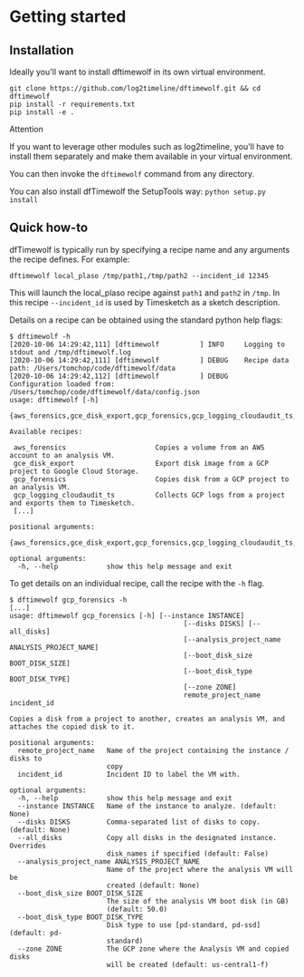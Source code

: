 # Getting started

## Installation

Ideally you'll want to install dftimewolf in its own virtual environment.

```code
git clone https://github.com/log2timeline/dftimewolf.git && cd dftimewolf
pip install -r requirements.txt
pip install -e .
```

<div class="admonition note">
  <p class="first admonition-title">Attention</p>
  <p class="last">If you want to leverage other modules such as log2timeline, you'll have
  to install them separately and make them available in your virtual environment.</p>
</div>

You can then invoke the `dftimewolf` command from any directory.

You can also install dfTimewolf the SetupTools way: `python setup.py install`

## Quick how-to

dfTimewolf is typically run by specifying a recipe name and any arguments the
recipe defines. For example:

```code
dftimewolf local_plaso /tmp/path1,/tmp/path2 --incident_id 12345
```

This will launch the local_plaso recipe against `path1` and `path2` in `/tmp`.
In this recipe `--incident_id` is used by Timesketch as a sketch description.

Details on a recipe can be obtained using the standard python help flags:

```code
$ dftimewolf -h
[2020-10-06 14:29:42,111] [dftimewolf          ] INFO     Logging to stdout and /tmp/dftimewolf.log
[2020-10-06 14:29:42,111] [dftimewolf          ] DEBUG    Recipe data path: /Users/tomchop/code/dftimewolf/data
[2020-10-06 14:29:42,112] [dftimewolf          ] DEBUG    Configuration loaded from: /Users/tomchop/code/dftimewolf/data/config.json
usage: dftimewolf [-h]
                             {aws_forensics,gce_disk_export,gcp_forensics,gcp_logging_cloudaudit_ts,gcp_logging_cloudsql_ts,...}

Available recipes:

 aws_forensics                      Copies a volume from an AWS account to an analysis VM.
 gce_disk_export                    Export disk image from a GCP project to Google Cloud Storage.
 gcp_forensics                      Copies disk from a GCP project to an analysis VM.
 gcp_logging_cloudaudit_ts          Collects GCP logs from a project and exports them to Timesketch.
 [...]

positional arguments:
  {aws_forensics,gce_disk_export,gcp_forensics,gcp_logging_cloudaudit_ts,...}

optional arguments:
  -h, --help            show this help message and exit
```

To get details on an individual recipe, call the recipe with the `-h` flag.

```code
$ dftimewolf gcp_forensics -h
[...]
usage: dftimewolf gcp_forensics [-h] [--instance INSTANCE]
                                           [--disks DISKS] [--all_disks]
                                           [--analysis_project_name ANALYSIS_PROJECT_NAME]
                                           [--boot_disk_size BOOT_DISK_SIZE]
                                           [--boot_disk_type BOOT_DISK_TYPE]
                                           [--zone ZONE]
                                           remote_project_name incident_id

Copies a disk from a project to another, creates an analysis VM, and attaches the copied disk to it.

positional arguments:
  remote_project_name   Name of the project containing the instance / disks to
                        copy
  incident_id           Incident ID to label the VM with.

optional arguments:
  -h, --help            show this help message and exit
  --instance INSTANCE   Name of the instance to analyze. (default: None)
  --disks DISKS         Comma-separated list of disks to copy. (default: None)
  --all_disks           Copy all disks in the designated instance. Overrides
                        disk_names if specified (default: False)
  --analysis_project_name ANALYSIS_PROJECT_NAME
                        Name of the project where the analysis VM will be
                        created (default: None)
  --boot_disk_size BOOT_DISK_SIZE
                        The size of the analysis VM boot disk (in GB)
                        (default: 50.0)
  --boot_disk_type BOOT_DISK_TYPE
                        Disk type to use [pd-standard, pd-ssd] (default: pd-
                        standard)
  --zone ZONE           The GCP zone where the Analysis VM and copied disks
                        will be created (default: us-central1-f)
```
